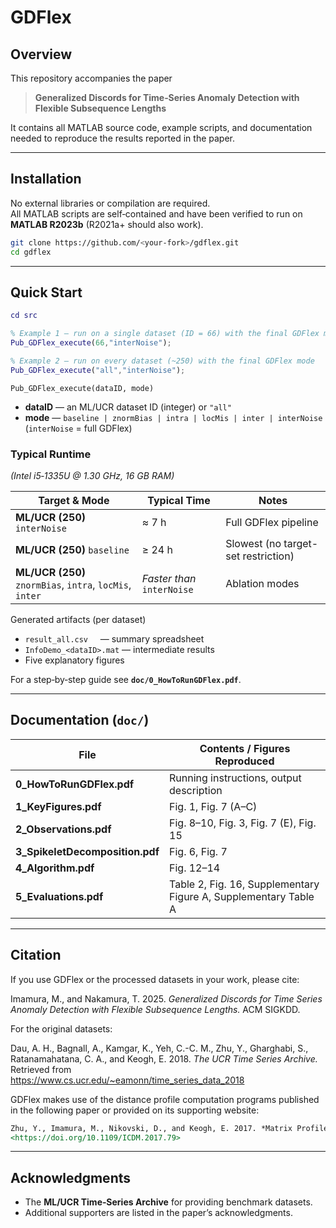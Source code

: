 # GDFlex

## Overview
This repository accompanies the paper

> **Generalized Discords for Time‑Series Anomaly Detection with Flexible Subsequence Lengths**  

It contains all MATLAB source code, example scripts, and documentation needed to reproduce the results reported in the paper.

---

## Installation

No external libraries or compilation are required.  
All MATLAB scripts are self‑contained and have been verified to run on **MATLAB R2023b** (R2021a+ should also work).

```bash
git clone https://github.com/<your‑fork>/gdflex.git
cd gdflex
```

---

## Quick Start

```matlab
cd src

% Example 1 – run on a single dataset (ID = 66) with the final GDFlex mode
Pub_GDFlex_execute(66,"interNoise");

% Example 2 – run on every dataset (~250) with the final GDFlex mode
Pub_GDFlex_execute("all","interNoise");
```

`Pub_GDFlex_execute(dataID, mode)`

* **dataID** — an ML/UCR dataset ID (integer) or `"all"`  
* **mode**   — `baseline | znormBias | intra | locMis | inter | interNoise`  
  (`interNoise` = full GDFlex)

### Typical Runtime  
*(Intel i5‑1335U @ 1.30 GHz, 16 GB RAM)*

| Target & Mode | Typical Time | Notes |
|---------------|--------------------------------------------------------|-------|
| **ML/UCR (250)** `interNoise` | ≈ 7 h | Full GDFlex pipeline |
| **ML/UCR (250)** `baseline`   | ≥ 24 h | Slowest (no target-set restriction) |
| **ML/UCR (250)** `znormBias`, `intra`, `locMis`, `inter` | *Faster than* `interNoise` | Ablation modes |

Generated artifacts (per dataset)

* `result_all.csv`     — summary spreadsheet  
* `InfoDemo_<dataID>.mat` — intermediate results  
* Five explanatory figures

For a step‑by‑step guide see **`doc/0_HowToRunGDFlex.pdf`**.

---

## Documentation (`doc/`)

| File                               | Contents / Figures Reproduced |
|------------------------------------|--------------------------------|
| **0_HowToRunGDFlex.pdf**           | Running instructions, output description |
| **1_KeyFigures.pdf**               | Fig. 1, Fig. 7 (A–C) |
| **2_Observations.pdf**             | Fig. 8–10, Fig. 3, Fig. 7 (E), Fig. 15 |
| **3_SpikeletDecomposition.pdf**    | Fig. 6, Fig. 7 |
| **4_Algorithm.pdf**                | Fig. 12–14 |
| **5_Evaluations.pdf**              | Table 2, Fig. 16, Supplementary Figure A, Supplementary Table A |

---

## Citation

If you use GDFlex or the processed datasets in your work, please cite:

Imamura, M., and Nakamura, T. 2025. *Generalized Discords for Time Series Anomaly Detection with Flexible Subsequence Lengths.* ACM SIGKDD.  

For the original datasets:

Dau, A. H., Bagnall, A., Kamgar, K., Yeh, C.-C. M., Zhu, Y., Gharghabi, S., Ratanamahatana, C. A., and Keogh, E. 2018. *The UCR Time Series Archive.* Retrieved from  
<https://www.cs.ucr.edu/~eamonn/time_series_data_2018>

GDFlex makes use of the distance profile computation programs published in the following paper or provided on its supporting website:

```markdown
Zhu, Y., Imamura, M., Nikovski, D., and Keogh, E. 2017. *Matrix Profile VII: Time Series Chains—A New Primitive for Time Series Data Mining.* In *Proceedings of IEEE ICDM*, pp. 695–704.  
<https://doi.org/10.1109/ICDM.2017.79>
```

---

## Acknowledgments
* The **ML/UCR Time‑Series Archive** for providing benchmark datasets.  
* Additional supporters are listed in the paper’s acknowledgments.

